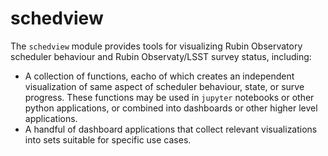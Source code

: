 # schedview
The `schedview` module provides tools for visualizing Rubin Observatory scheduler behaviour and Rubin Observaty/LSST survey status, including:

- A collection of functions, eacho of which creates an independent visualization of same aspect of scheduler behaviour, state, or surve progress. These functions may be used in `jupyter` notebooks or other python applications, or combined into dashboards or other higher level applications.
- A handful of dashboard applications that collect relevant visualizations into sets suitable for specific use cases.
